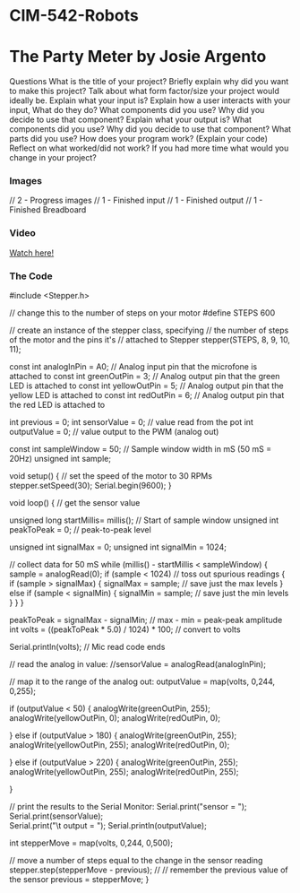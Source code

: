 # CIM-542-Robots


<h1>The Party Meter by Josie Argento</h1>

<p> 
Questions
What is the title of your project?
Briefly explain why did you want to make this project?
Talk about what form factor/size your project would ideally be.
Explain what your input is?
Explain how a user interacts with your input, What do they do?
What components did you use?
Why did you decide to use that component?
Explain what your output is?
What components did you use?
Why did you decide to use that component?
What parts did you use?
How does your program work? (Explain your code)
Reflect on what worked/did not work?
If you had more time what would you change in your project?
</p>


<h3> Images </h3>

// 2 - Progress images
// 1 - Finished input
// 1 - Finished output
// 1 - Finished Breadboard


<h3>Video</h3>
<a href="https://youtu.be/k4vKIYBBacI">Watch here!</a>

<h3>The Code</h3>

<p>
  
#include <Stepper.h>

// change this to the number of steps on your motor
#define STEPS 600

// create an instance of the stepper class, specifying
// the number of steps of the motor and the pins it's
// attached to
Stepper stepper(STEPS, 8, 9, 10, 11);

const int analogInPin = A0;  // Analog input pin that the microfone is attached to
const int greenOutPin = 3; // Analog output pin that the green LED is attached to
const int yellowOutPin = 5; // Analog output pin that the yellow LED is attached to
const int redOutPin = 6; // Analog output pin that the red LED is attached to

int previous = 0;
int sensorValue = 0;        // value read from the pot
int outputValue = 0;        // value output to the PWM (analog out)

const int sampleWindow = 50; // Sample window width in mS (50 mS = 20Hz)
unsigned int sample;

void setup() {
  // set the speed of the motor to 30 RPMs
  stepper.setSpeed(30);
    Serial.begin(9600);
}

void loop() {
  // get the sensor value

   unsigned long startMillis= millis();  // Start of sample window
   unsigned int peakToPeak = 0;   // peak-to-peak level
 
   unsigned int signalMax = 0;
   unsigned int signalMin = 1024;
 
   // collect data for 50 mS
   while (millis() - startMillis < sampleWindow)
   {
      sample = analogRead(0);
      if (sample < 1024)  // toss out spurious readings
      {
         if (sample > signalMax)
         {
            signalMax = sample;  // save just the max levels
         }
         else if (sample < signalMin)
         {
            signalMin = sample;  // save just the min levels
         }
      }
   }
   
   peakToPeak = signalMax - signalMin;  // max - min = peak-peak amplitude
   int volts = ((peakToPeak * 5.0) / 1024) * 100;  // convert to volts
 
   Serial.println(volts);
// Mic read code ends



  // read the analog in value:
  //sensorValue = analogRead(analogInPin);

  // map it to the range of the analog out:
  outputValue =   map(volts, 0,244, 0,255);

  
  if (outputValue < 50) {
    analogWrite(greenOutPin, 255);
    analogWrite(yellowOutPin, 0);
    analogWrite(redOutPin, 0);


  } else if (outputValue > 180) {
    analogWrite(greenOutPin, 255);
    analogWrite(yellowOutPin, 255);
    analogWrite(redOutPin, 0);

    
  } else if (outputValue > 220) {
    analogWrite(greenOutPin, 255);
    analogWrite(yellowOutPin, 255);
    analogWrite(redOutPin, 255);

  }

  // print the results to the Serial Monitor:
  Serial.print("sensor = ");
  Serial.print(sensorValue);  
  Serial.print("\t output = ");
  Serial.println(outputValue);


  int stepperMove = map(volts, 0,244, 0,500);

// move a number of steps equal to the change in the sensor reading
 stepper.step(stepperMove - previous);
//
// remember the previous value of the sensor
  previous = stepperMove;
}
</p>
